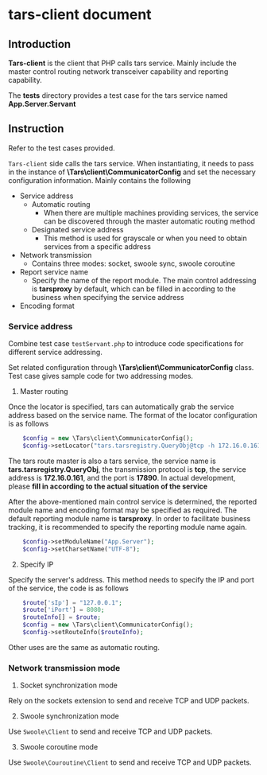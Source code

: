 # tars-client document

## Introduction

**Tars-client** is the client that PHP calls tars service. Mainly include the master control routing network transceiver capability and reporting capability.

The **tests** directory provides a test case for the tars service named **App.Server.Servant** 

## Instruction

Refer to the test cases provided.

`Tars-client` side calls the tars service. When instantiating, it needs to pass in the instance of **\Tars\client\CommunicatorConfig** and set the necessary configuration information. Mainly contains the following

- Service address
  - Automatic routing
    - When there are multiple machines providing services, the service can be discovered through the master automatic routing method
  - Designated service address
    - This method is used for grayscale or when you need to obtain services from a specific address
- Network transmission
  - Contains three modes: socket, swoole sync, swoole coroutine
- Report service name
  - Specify the name of the report module. The main control addressing is **tarsproxy** by default, which can be filled in according to the business when specifying the service address
- Encoding format

### Service address

Combine test case `testServant.php` to introduce code specifications for different service addressing.

Set related configuration through **\Tars\client\CommunicatorConfig** class. Test case gives sample code for two addressing modes.

1. Master routing

Once the locator is specified, tars can automatically grab the service address based on the service name. The format of the locator configuration is as follows

```php
	$config = new \Tars\client\CommunicatorConfig();
    $config->setLocator("tars.tarsregistry.QueryObj@tcp -h 172.16.0.161 -p 17890");
```

The tars route master is also a tars service,  the service name is **tars.tarsregistry.QueryObj**, the transmission protocol is **tcp**, the service address is **172.16.0.161**, and the port is **17890**. In actual development, please **fill in according to the actual situation of the service**

After the above-mentioned main control service is determined, the reported module name and encoding format may be specified as required. The default reporting module name is **tarsproxy**. In order to facilitate business tracking, it is recommended to specify the reporting module name again.

```php
	$config->setModuleName("App.Server");
    $config->setCharsetName("UTF-8");
```

2. Specify IP

Specify the server's address. This method needs to specify the IP and port of the service, the code is as follows

```php
	$route['sIp'] = "127.0.0.1";
    $route['iPort'] = 8080;
    $routeInfo[] = $route;
    $config = new \Tars\client\CommunicatorConfig();
    $config->setRouteInfo($routeInfo);
```

Other uses are the same as automatic routing.

### Network transmission mode

1. Socket synchronization mode

Rely on the sockets extension to send and receive TCP and UDP packets.

2. Swoole synchronization mode

Use `Swoole\Client` to send and receive TCP and UDP packets.

3. Swoole coroutine mode

Use `Swoole\Couroutine\Client` to send and receive TCP and UDP packets.